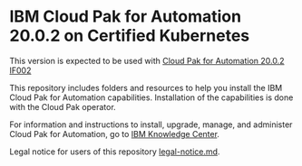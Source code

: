 # IBM Cloud Pak for Automation 20.0.2 on Certified Kubernetes

This version is expected to be used with [Cloud Pak for Automation 20.0.2 IF002](https://www.ibm.com/support/pages/node/6353451)

This repository includes folders and resources to help you install the IBM Cloud Pak for Automation capabilities. Installation of the capabilities is done with the Cloud Pak operator. 

For information and instructions to install, upgrade, manage, and administer Cloud Pak for Automation, go to [IBM Knowledge Center](https://www.ibm.com/support/knowledgecenter/SSYHZ8_20.0.x/com.ibm.dba.install/topics/con_installing.html).


Legal notice for users of this repository [legal-notice.md](legal-notice.md).
